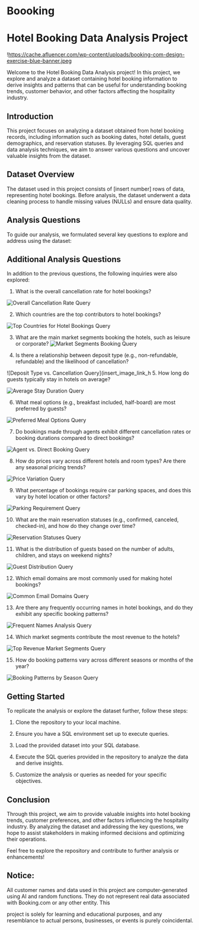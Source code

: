 # Boooking
# Hotel Booking Data Analysis Project

!https://cache.afluencer.com/wp-content/uploads/booking-com-design-exercise-blue-banner.jpeg

Welcome to the Hotel Booking Data Analysis project! In this project, we explore and analyze a dataset containing hotel booking information to derive insights and patterns that can be useful for understanding booking trends, customer behavior, and other factors affecting the hospitality industry.

## Introduction

This project focuses on analyzing a dataset obtained from hotel booking records, including information such as booking dates, hotel details, guest demographics, and reservation statuses. By leveraging SQL queries and data analysis techniques, we aim to answer various questions and uncover valuable insights from the dataset.

## Dataset Overview

The dataset used in this project consists of [insert number] rows of data, representing hotel bookings. Before analysis, the dataset underwent a data cleaning process to handle missing values (NULLs) and ensure data quality.

## Analysis Questions

To guide our analysis, we formulated several key questions to explore and address using the dataset:

## Additional Analysis Questions

In addition to the previous questions, the following inquiries were also explored:

1. What is the overall cancellation rate for hotel bookings?

![Overall Cancellation Rate Query](insert_image_link_here)

2. Which countries are the top contributors to hotel bookings?

![Top Countries for Hotel Bookings Query](insert_image_link_here)

3. What are the main market segments booking the hotels, such as leisure or corporate? ![Market Segments Booking Query](insert_image_link_here)

4. Is there a relationship between deposit type (e.g., non-refundable, refundable) and the likelihood of cancellation?

![Deposit Type vs. Cancellation Query](insert_image_link_h
5. How long do guests typically stay in hotels on average?

![Average Stay Duration Query](insert_image_link_here)

6. What meal options (e.g., breakfast included, half-board) are most preferred by guests?

![Preferred Meal Options Query](insert_image_link_here)

7. Do bookings made through agents exhibit different cancellation rates or booking durations compared to direct bookings?

![Agent vs. Direct Booking Query](insert_image_link_here)

8. How do prices vary across different hotels and room types? Are there any seasonal pricing trends?

![Price Variation Query](insert_image_link_here)

9. What percentage of bookings require car parking spaces, and does this vary by hotel location or other factors?

![Parking Requirement Query](insert_image_link_here)

10. What are the main reservation statuses (e.g., confirmed, canceled, checked-in), and how do they change over time?

![Reservation Statuses Query](insert_image_link_here)

11. What is the distribution of guests based on the number of adults, children, and stays on weekend nights?

![Guest Distribution Query](insert_image_link_here)

12. Which email domains are most commonly used for making hotel bookings?

![Common Email Domains Query](insert_image_link_here)

13. Are there any frequently occurring names in hotel bookings, and do they exhibit any specific booking patterns?

![Frequent Names Analysis Query](insert_image_link_here)

14. Which market segments contribute the most revenue to the hotels?

![Top Revenue Market Segments Query](insert_image_link_here)

15. How do booking patterns vary across different seasons or months of the year?

![Booking Patterns by Season Query](insert_image_link_here)

## Getting Started

To replicate the analysis or explore the dataset further, follow these steps:

1. Clone the repository to your local machine.

2. Ensure you have a SQL environment set up to execute queries.

3. Load the provided dataset into your SQL database.

4. Execute the SQL queries provided in the repository to analyze the data and derive insights.

5. Customize the analysis or queries as needed for your specific objectives.

## Conclusion

Through this project, we aim to provide valuable insights into hotel booking trends, customer preferences, and other factors influencing the hospitality industry. By analyzing the dataset and addressing the key questions, we hope to assist stakeholders in making informed decisions and optimizing their operations.

Feel free to explore the repository and contribute to further analysis or enhancements!

## Notice:

All customer names and data used in this project are computer-generated using AI and random functions. They do not represent real data associated with Booking.com or any other entity. This

project is solely for learning and educational purposes, and any resemblance to actual persons, businesses, or events is purely coincidental.
